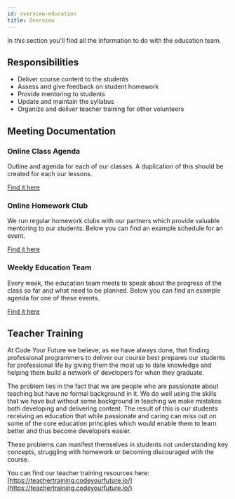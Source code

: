 ```yaml
---
id: overview-education
title: Overview
---
```


In this section you'll find all the information to do with the education team.

## Responsibilities

- Deliver course content to the students
- Assess and give feedback on student homework
- Provide mentoring to students
- Update and maintain the syllabus
- Organize and deliver teacher training for other volunteers

## Meeting Documentation

### Online Class Agenda

Outline and agenda for each of our classes. A duplication of this should be created for each our lessons.

[Find it here](https://drive.google.com/open?id=1iYtzjCuFt1Jz_0avn_pqx391vofBcL7pi7FieMyKado)

### Online Homework Club

We run regular homework clubs with our partners which provide valuable mentoring to our students. Below you can find an example schedule for an event.

[Find it here](https://drive.google.com/open?id=1-T-nhMTrmkY0JIuHUNIIsoqgN2rU1QYoh3-SAoSemTE)

### Weekly Education Team

Every week, the education team meets to speak about the progress of the class so far and what need to be planned. Below you can find an example agenda for one of these events.

[Find it here](https://drive.google.com/open?id=170_-B-ZQuT5IsSMm-0Na7hWJzS7aaa18ULP1EZP6_zo)

## Teacher Training

At Code Your Future we believe, as we have always done, that finding professional programmers to deliver our course best prepares our students for professional life by giving them the most up to date knowledge and helping them build a network of developers for when they graduate.

The problem lies in the fact that we are people who are passionate about teaching but have no formal background in it. We do well using the skills that we have but without some background in teaching we make mistakes both developing and delivering content. The result of this is our students receiving an education that while passionate and caring can miss out on some of the core education principles which would enable them to learn better and thus become developers easier.

These problems can manifest themselves in students not understanding key concepts, struggling with homework or becoming discouraged with the course.

You can find our teacher training resources here:
[https://teachertraining.codeyourfuture.io/](https://teachertraining.codeyourfuture.io/)
